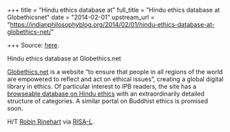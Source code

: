 +++
title = "Hindu ethics database at"
full_title = "Hindu ethics database at Globethicsnet"
date = "2014-02-01"
upstream_url = "https://indianphilosophyblog.org/2014/02/01/hindu-ethics-database-at-globethics-net/"

+++
Source: [here](https://indianphilosophyblog.org/2014/02/01/hindu-ethics-database-at-globethics-net/).

Hindu ethics database at Globethics.net

[Globethics.net](http://www.globethics.net/) is a website “to ensure
that people in all regions of the world are empowered to reflect and act
on ethical issues”, creating a global digital library in ethics. Of
particular interest to IPB readers, the site has a [browseable database
on Hindu ethics](http://www.globethics.net/web/cg-hindu-ethics) with an
extraordinarily detailed structure of categories. A similar portal on
Buddhist ethics is promised soon.

H/T [Robin
Rinehart](http://religion.lafayette.edu/people/robin-rinehart/) via
[RISA-L](https://lists.sandiego.edu/mailman/listinfo/risa-l).
